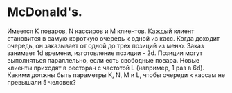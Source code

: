 # McDonald's.
Имеется K поваров, N кассиров и M клиентов. Каждый клиент становится в самую короткую очередь к одной из касс. Когда доходит очередь, он заказывает от одной до трех позиций из меню. Заказ занимает 1d времени, изготовление позиции - 2d. Позиции могут выполняться параллельно, если есть свободные повара. Новые клиенты приходят в ресторан с частотой L (например, 1 раз в 6d). Какими должны быть параметры K, N, M и L, чтобы очереди к кассам не превышали 5 человек?